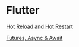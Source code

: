 # Flutter

[Hot Reload and Hot Restart](Flutter%2058dec6157252460d8e8b1738508b5962/Hot%20Reload%20and%20Hot%20Restart%201882e61348474fea8fc06c1f3ba81f95.md)

[Futures, Async & Await](Flutter%2058dec6157252460d8e8b1738508b5962/Futures,%20Async%20&%20Await%2037d362ca9956485aa871256a2a90f049.md)